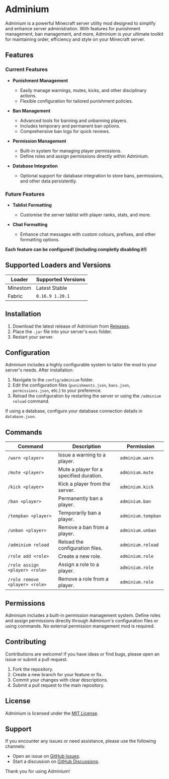 # Adminium

Adminium is a powerful Minecraft server utility mod designed to simplify and enhance server administration. With features for punishment management, ban management, and more, Adminium is your ultimate toolkit for maintaining order, efficiency and style on your Minecraft server.

## Features

### Current Features

- **Punishment Management**

  - Easily manage warnings, mutes, kicks, and other disciplinary actions.
  - Flexible configuration for tailored punishment policies.

- **Ban Management**

  - Advanced tools for banning and unbanning players.
  - Includes temporary and permanent ban options.
  - Comprehensive ban logs for quick reviews.

- **Permission Management**

  - Built-in system for managing player permissions.
  - Define roles and assign permissions directly within Adminium.

- **Database Integration**

  - Optional support for database integration to store bans, permissions, and other data persistently.

### Future Features

- **Tablist Formatting**

  - Customise the server tablist with player ranks, stats, and more.

- **Chat Formatting**

  - Enhance chat messages with custom colours, prefixes, and other formatting options.

**Each feature can be configured! (including completly disabling it!)**

## Supported Loaders and Versions

| Loader   | Supported Versions |
| -------- | ------------------ |
| Minestom | Latest Stable      |
| Fabric   | `0.16.9 1.20.1`   |

## Installation

1. Download the latest release of Adminium from [Releases](#).
2. Place the `.jar` file into your server's `mods` folder.
3. Restart your server.

## Configuration

Adminium includes a highly configurable system to tailor the mod to your server's needs. After installation:

1. Navigate to the `config/adminium` folder.
2. Edit the configuration files (`punishments.json`, `bans.json`, `permissions.json`, etc.) to your preference.
3. Reload the configuration by restarting the server or using the `/adminium reload` command.

If using a database, configure your database connection details in `database.json`.

## Commands

| Command                        | Description                             | Permission         |
| ------------------------------ | --------------------------------------- | ------------------ |
| `/warn <player>`               | Issue a warning to a player.            | `adminium.warn`    |
| `/mute <player>`               | Mute a player for a specified duration. | `adminium.mute`    |
| `/kick <player>`               | Kick a player from the server.          | `adminium.kick`    |
| `/ban <player>`                | Permanently ban a player.               | `adminium.ban`     |
| `/tempban <player>`            | Temporarily ban a player.               | `adminium.tempban` |
| `/unban <player>`              | Remove a ban from a player.             | `adminium.unban`   |
| `/adminium reload`             | Reload the configuration files.         | `adminium.reload`  |
| `/role add <role>`             | Create a new role.                      | `adminium.role`    |
| `/role assign <player> <role>` | Assign a role to a player.              | `adminium.role`    |
| `/role remove <player> <role>` | Remove a role from a player.            | `adminium.role`    |

## Permissions

Adminium includes a built-in permission management system. Define roles and assign permissions directly through Adminium's configuration files or using commands. No external permission management mod is required.

## Contributing

Contributions are welcome! If you have ideas or find bugs, please open an issue or submit a pull request.

1. Fork the repository.
2. Create a new branch for your feature or fix.
3. Commit your changes with clear descriptions.
4. Submit a pull request to the main repository.

## License

Adminium is licensed under the [MIT License](LICENSE).

## Support

If you encounter any issues or need assistance, please use the following channels:

- Open an issue on [GitHub Issues](https://github.com/miners-online/Adminium/issues).
- Start a discussion on [GitHub Discussions](https://github.com/orgs/miners-online/discussions).

Thank you for using Adminium!

